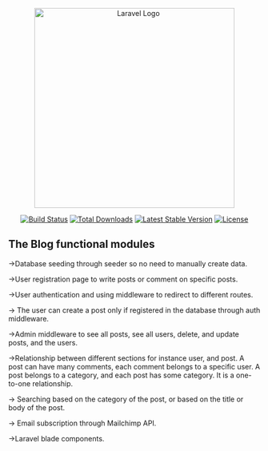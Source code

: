 <p align="center"><a href="https://laravel.com" target="_blank"><img src="https://raw.githubusercontent.com/laravel/art/master/logo-lockup/5%20SVG/2%20CMYK/1%20Full%20Color/laravel-logolockup-cmyk-red.svg" width="400" alt="Laravel Logo"></a></p>

<p align="center">
<a href="https://github.com/laravel/framework/actions"><img src="https://github.com/laravel/framework/workflows/tests/badge.svg" alt="Build Status"></a>
<a href="https://packagist.org/packages/laravel/framework"><img src="https://img.shields.io/packagist/dt/laravel/framework" alt="Total Downloads"></a>
<a href="https://packagist.org/packages/laravel/framework"><img src="https://img.shields.io/packagist/v/laravel/framework" alt="Latest Stable Version"></a>
<a href="https://packagist.org/packages/laravel/framework"><img src="https://img.shields.io/packagist/l/laravel/framework" alt="License"></a>
</p>

## The Blog functional modules
->Database seeding through seeder so no need to manually create data.


->User registration page to write posts or comment on specific posts.


->User authentication and using middleware to redirect to different routes.


-> The user can create a post only if registered in the database through auth middleware.


->Admin middleware to see all posts, see all users, delete, and update posts, and the users.


->Relationship between different sections for instance user, and post. A post can have many comments, each comment belongs to a specific user. A post belongs to a category, and each post has some category. It is a one-to-one relationship.


-> Searching based on the category of the post, or based on the title or body of the post.


-> Email subscription through Mailchimp API.

->Laravel blade components.
